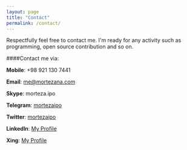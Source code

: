 ```yaml
---
layout: page
title: "Contact"
permalink: /contact/
---
```

Respectfully feel free to contact me.
I'm ready for any activity such as programming, open source contribution and so on.

####Contact me via:

**Mobile**: +98 921 130 7441

**Email**: me@mortezana.com

**Skype**: morteza.ipo

**Telegram**: [mortezaipo](https://t.me/mortezaipo)

**Twitter**: [mortezaipo](https://twitter.com/mortezaipo)

**LinkedIn**: [My Profile](https://www.linkedin.com/in/morteza-nourelahi-alamdari/)

**Xing**: [My Profile](https://www.xing.com/profile/Morteza_NourelahiAlamdari)
